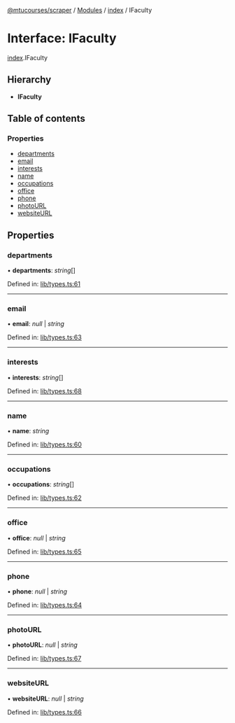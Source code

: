 [@mtucourses/scraper](../README.md) / [Modules](../modules.md) / [index](../modules/index.md) / IFaculty

# Interface: IFaculty

[index](../modules/index.md).IFaculty

## Hierarchy

* **IFaculty**

## Table of contents

### Properties

- [departments](index.ifaculty.md#departments)
- [email](index.ifaculty.md#email)
- [interests](index.ifaculty.md#interests)
- [name](index.ifaculty.md#name)
- [occupations](index.ifaculty.md#occupations)
- [office](index.ifaculty.md#office)
- [phone](index.ifaculty.md#phone)
- [photoURL](index.ifaculty.md#photourl)
- [websiteURL](index.ifaculty.md#websiteurl)

## Properties

### departments

• **departments**: *string*[]

Defined in: [lib/types.ts:61](https://github.com/Michigan-Tech-Courses/scrapper/blob/a0179c7/src/lib/types.ts#L61)

___

### email

• **email**: *null* \| *string*

Defined in: [lib/types.ts:63](https://github.com/Michigan-Tech-Courses/scrapper/blob/a0179c7/src/lib/types.ts#L63)

___

### interests

• **interests**: *string*[]

Defined in: [lib/types.ts:68](https://github.com/Michigan-Tech-Courses/scrapper/blob/a0179c7/src/lib/types.ts#L68)

___

### name

• **name**: *string*

Defined in: [lib/types.ts:60](https://github.com/Michigan-Tech-Courses/scrapper/blob/a0179c7/src/lib/types.ts#L60)

___

### occupations

• **occupations**: *string*[]

Defined in: [lib/types.ts:62](https://github.com/Michigan-Tech-Courses/scrapper/blob/a0179c7/src/lib/types.ts#L62)

___

### office

• **office**: *null* \| *string*

Defined in: [lib/types.ts:65](https://github.com/Michigan-Tech-Courses/scrapper/blob/a0179c7/src/lib/types.ts#L65)

___

### phone

• **phone**: *null* \| *string*

Defined in: [lib/types.ts:64](https://github.com/Michigan-Tech-Courses/scrapper/blob/a0179c7/src/lib/types.ts#L64)

___

### photoURL

• **photoURL**: *null* \| *string*

Defined in: [lib/types.ts:67](https://github.com/Michigan-Tech-Courses/scrapper/blob/a0179c7/src/lib/types.ts#L67)

___

### websiteURL

• **websiteURL**: *null* \| *string*

Defined in: [lib/types.ts:66](https://github.com/Michigan-Tech-Courses/scrapper/blob/a0179c7/src/lib/types.ts#L66)
